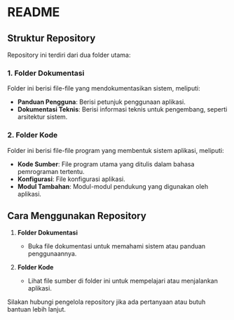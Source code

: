 # README

## Struktur Repository

Repository ini terdiri dari dua folder utama:

### 1. Folder Dokumentasi
Folder ini berisi file-file yang mendokumentasikan sistem, meliputi:
- **Panduan Pengguna**: Berisi petunjuk penggunaan aplikasi.
- **Dokumentasi Teknis**: Berisi informasi teknis untuk pengembang, seperti arsitektur sistem.

### 2. Folder Kode
Folder ini berisi file-file program yang membentuk sistem aplikasi, meliputi:
- **Kode Sumber**: File program utama yang ditulis dalam bahasa pemrograman tertentu.
- **Konfigurasi**: File konfigurasi aplikasi.
- **Modul Tambahan**: Modul-modul pendukung yang digunakan oleh aplikasi.

## Cara Menggunakan Repository

1. **Folder Dokumentasi**
   - Buka file dokumentasi untuk memahami sistem atau panduan penggunaannya.
   
2. **Folder Kode**
   - Lihat file sumber di folder ini untuk mempelajari atau menjalankan aplikasi.

Silakan hubungi pengelola repository jika ada pertanyaan atau butuh bantuan lebih lanjut.

